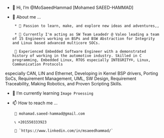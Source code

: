 - 👋 Hi, I’m @MoSaeedHammad [Mohamed SAEED-HAMMAD]
- 👀 About me ...

       * 🧡 Passion to learn, make, and explore new ideas and adventures,,

       * 💼 Currently I'm acting as SW Team Leadedr @ Valeo leading a team of 15 Engineers working on BSPs and BSW Abstraction for Integrity and Linux based advanced multicore SOCs.

       💬 Experienced Embedded Software Engineer with a demonstrated history of working in the automotive industry. Skilled in C programming, Embedded Linux, RTOS especially INTEGRITY®, Linux, Communication Protocols
especially CAN, LIN and Ethernet, Developing in Kernel BSP drivers, Porting SoCs, Requirement Management, UML, SW Design, Requirement Traceability, Making Robotics, and Proven Scripting Skills.

- 🌱 I’m currently learning `Image Proessing`
- 📫 How to reach me ...

       📧 mohamad.saeed-hammad@gmail.com

       📞 +201550333923

       🔗 `https://www.linkedin.com/in/msaeedhammad/`

<!---
MoSaeedHammad/MoSaeedHammad is a ✨ special ✨ repository because its `README.md` (this file) appears on your GitHub profile.
You can click the Preview link to take a look at your changes.
--->
